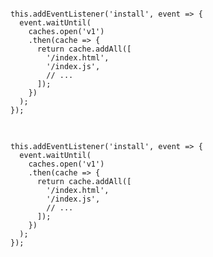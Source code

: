 <!-- .slide: data-background="url(images/slides/serviceworker/serviceworker_l.svg) white no-repeat center" data-background-size="contain"-->

<pre class="language-js current-visible code-with-highlight" >
<code>
this.addEventListener('install', event => {
  event.waitUntil(
    caches.open('v1')
    .then(cache => {
      return cache.addAll([
        '/index.html',
        '/index.js',
        // ...
      ]);
    })
  );
});
</code>
</pre>

<pre class="language-js fragment current-visible code-with-highlight" data-fragment-index="1" data-line="7-11" >
<code>
this.addEventListener('install', event => {
  event.waitUntil(
    caches.open('v1')
    .then(cache => {
      return cache.addAll([
        '/index.html',
        '/index.js',
        // ...
      ]);
    })
  );
});
</code>
</pre>